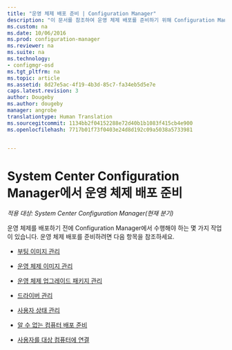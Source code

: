 ```yaml
---
title: "운영 체제 배포 준비 | Configuration Manager"
description: "이 문서를 참조하여 운영 체제 배포를 준비하기 위해 Configuration Manager에서 수행해야 할 작업을 알아봅니다."
ms.custom: na
ms.date: 10/06/2016
ms.prod: configuration-manager
ms.reviewer: na
ms.suite: na
ms.technology:
- configmgr-osd
ms.tgt_pltfrm: na
ms.topic: article
ms.assetid: 8d27e5ac-4f19-4b3d-85c7-fa34eb5d5e7e
caps.latest.revision: 3
author: Dougeby
ms.author: dougeby
manager: angrobe
translationtype: Human Translation
ms.sourcegitcommit: 1134bb2f04152288e72d40b1b1083f415cb4e900
ms.openlocfilehash: 7717b01f73f0403e24d8d192c09a5038a5733981


---
```

# <a name="prepare-for-operating-system-deployment-in-system-center-configuration-manager"></a>System Center Configuration Manager에서 운영 체제 배포 준비

*적용 대상: System Center Configuration Manager(현재 분기)*

운영 체제를 배포하기 전에 Configuration Manager에서 수행해야 하는 몇 가지 작업이 있습니다. 운영 체제 배포를 준비하려면 다음 항목을 참조하세요.  

-   [부팅 이미지 관리](manage-boot-images.md)  

-   [운영 체제 이미지 관리](manage-operating-system-images.md)  

-   [운영 체제 업그레이드 패키지 관리](manage-operating-system-upgrade-packages.md)  

-   [드라이버 관리](manage-drivers.md)  

-   [사용자 상태 관리](manage-user-state.md)  

-   [알 수 없는 컴퓨터 배포 준비](prepare-for-unknown-computer-deployments.md)  

-   [사용자를 대상 컴퓨터에 연결](associate-users-with-a-destination-computer.md)  



<!--HONumber=Nov16_HO1-->



